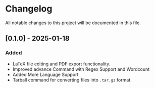 # Changelog

All notable changes to this project will be documented in this file.

## [0.1.0] - 2025-01-18

### Added
- LaTeX file editing and PDF export functionality.
- Improved advance Command with Regex Support and Wordcount
- Added More Language Support
- Tarball command for converting files into `.tar.gz` format.
